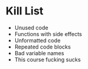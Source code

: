 Kill List
=========
* Unused code
* Functions with side effects
* Unformatted code
* Repeated code blocks
* Bad variable names
* This course fucking sucks
